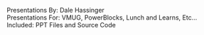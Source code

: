 Presentations By: Dale Hassinger  
Presentations For: VMUG, PowerBlocks, Lunch and Learns, Etc...  
Included: PPT Files and Source Code  
